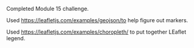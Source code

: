 Completed Module 15 challenge.


Used https://leafletjs.com/examples/geojson/to help figure out markers. 

Used https://leafletjs.com/examples/choropleth/ to put together LEaflet legend. 
